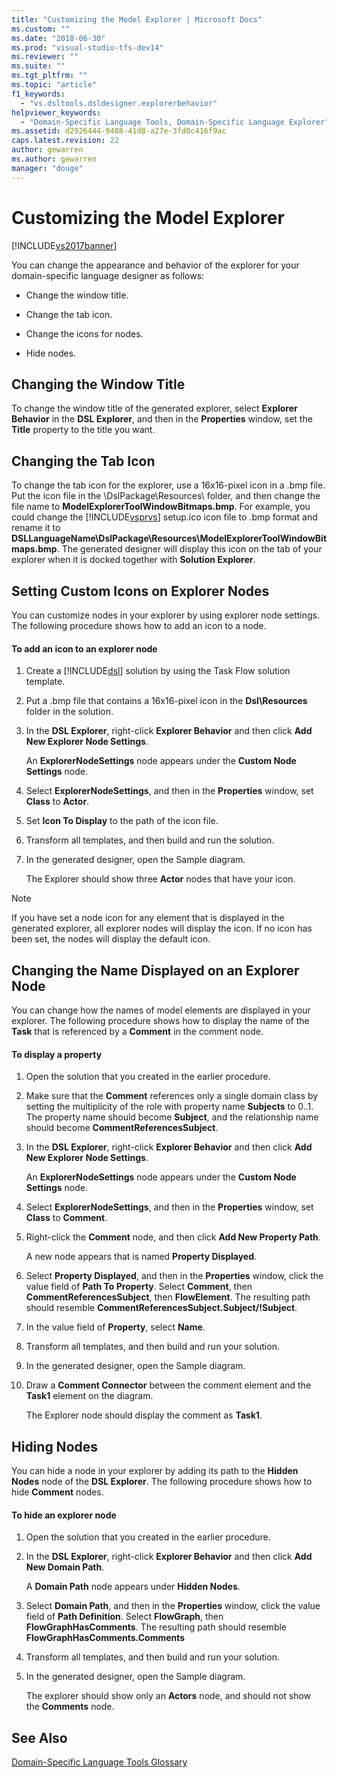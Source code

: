 ```yaml
---
title: "Customizing the Model Explorer | Microsoft Docs"
ms.custom: ""
ms.date: "2018-06-30"
ms.prod: "visual-studio-tfs-dev14"
ms.reviewer: ""
ms.suite: ""
ms.tgt_pltfrm: ""
ms.topic: "article"
f1_keywords: 
  - "vs.dsltools.dsldesigner.explorerbehavior"
helpviewer_keywords: 
  - "Domain-Specific Language Tools, Domain-Specific Language Explorer"
ms.assetid: d2926444-9408-41d8-a27e-3fd0c416f9ac
caps.latest.revision: 22
author: gewarren
ms.author: gewarren
manager: "douge"
---
```

# Customizing the Model Explorer
[!INCLUDE[vs2017banner](../includes/vs2017banner.md)]

  
You can change the appearance and behavior of the explorer for your domain-specific language designer as follows:  
  
-   Change the window title.  
  
-   Change the tab icon.  
  
-   Change the icons for nodes.  
  
-   Hide nodes.  
  
## Changing the Window Title  
 To change the window title of the generated explorer, select **Explorer Behavior** in the **DSL Explorer**, and then in the **Properties** window, set the **Title** property to the title you want.  
  
## Changing the Tab Icon  
 To change the tab icon for the explorer, use a 16x16-pixel icon in a .bmp file. Put the icon file in the \DslPackage\Resources\ folder, and then change the file name to **ModelExplorerToolWindowBitmaps.bmp**. For example, you could change the [!INCLUDE[vsprvs](../includes/vsprvs-md.md)] setup.ico icon file to .bmp format and rename it to **DSLLanguageName\DslPackage\Resources\ModelExplorerToolWindowBitmaps.bmp**. The generated designer will display this icon on the tab of your explorer when it is docked together with **Solution Explorer**.  
  
## Setting Custom Icons on Explorer Nodes  
 You can customize nodes in your explorer by using explorer node settings. The following procedure shows how to add an icon to a node.  
  
#### To add an icon to an explorer node  
  
1.  Create a [!INCLUDE[dsl](../includes/dsl-md.md)] solution by using the Task Flow solution template.  
  
2.  Put a .bmp file that contains a 16x16-pixel icon in the **Dsl\Resources** folder in the solution.  
  
3.  In the **DSL Explorer**, right-click **Explorer Behavior** and then click **Add New Explorer Node Settings**.  
  
     An **ExplorerNodeSettings** node appears under the **Custom Node Settings** node.  
  
4.  Select **ExplorerNodeSettings**, and then in the **Properties** window, set **Class** to **Actor**.  
  
5.  Set **Icon To Display** to the path of the icon file.  
  
6.  Transform all templates, and then build and run the solution.  
  
7.  In the generated designer, open the Sample diagram.  
  
     The Explorer should show three **Actor** nodes that have your icon.  
  
> [!NOTE]
>  If you have set a node icon for any element that is displayed in the generated explorer, all explorer nodes will display the icon. If no icon has been set, the nodes will display the default icon.  
  
## Changing the Name Displayed on an Explorer Node  
 You can change how the names of model elements are displayed in your explorer. The following procedure shows how to display the name of the **Task** that is referenced by a **Comment** in the comment node.  
  
#### To display a property  
  
1.  Open the solution that you created in the earlier procedure.  
  
2.  Make sure that the **Comment** references only a single domain class by setting the multiplicity of the role with property name **Subjects** to 0..1. The property name should become **Subject**, and the relationship name should become **CommentReferencesSubject**.  
  
3.  In the **DSL Explorer**, right-click **Explorer Behavior** and then click **Add New Explorer Node Settings**.  
  
     An **ExplorerNodeSettings** node appears under the **Custom Node Settings** node.  
  
4.  Select **ExplorerNodeSettings**, and then in the **Properties** window, set **Class** to **Comment**.  
  
5.  Right-click the **Comment** node, and then click **Add New Property Path**.  
  
     A new node appears that is named **Property Displayed**.  
  
6.  Select **Property Displayed**, and then in the **Properties** window, click the value field of **Path To Property**. Select **Comment**, then **CommentReferencesSubject**, then **FlowElement**. The resulting path should resemble **CommentReferencesSubject.Subject/!Subject**.  
  
7.  In the value field of **Property**, select **Name**.  
  
8.  Transform all templates, and then build and run your solution.  
  
9. In the generated designer, open the Sample diagram.  
  
10. Draw a **Comment Connector** between the comment element and the **Task1** element on the diagram.  
  
     The Explorer node should display the comment as **Task1**.  
  
## Hiding Nodes  
 You can hide a node in your explorer by adding its path to the **Hidden Nodes** node of the **DSL Explorer**. The following procedure shows how to hide **Comment** nodes.  
  
#### To hide an explorer node  
  
1.  Open the solution that you created in the earlier procedure.  
  
2.  In the **DSL Explorer**, right-click **Explorer Behavior** and then click **Add New Domain Path**.  
  
     A **Domain Path** node appears under **Hidden Nodes**.  
  
3.  Select **Domain Path**, and then in the **Properties** window, click the value field of **Path Definition**. Select **FlowGraph**, then **FlowGraphHasComments**. The resulting path should resemble **FlowGraphHasComments.Comments**  
  
4.  Transform all templates, and then build and run your solution.  
  
5.  In the generated designer, open the Sample diagram.  
  
     The explorer should show only an **Actors** node, and should not show the **Comments** node.  
  
## See Also  
 [Domain-Specific Language Tools Glossary](http://msdn.microsoft.com/en-us/ca5e84cb-a315-465c-be24-76aa3df276aa)



